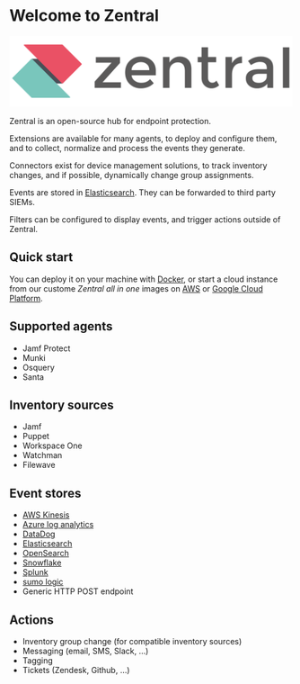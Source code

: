 # Welcome to Zentral

![Zentral](images/logo_640_160.svg)

Zentral is an open-source hub for endpoint protection.

Extensions are available for many agents, to deploy and configure them, and to collect, normalize and process the events they generate.

Connectors exist for device management solutions, to track inventory changes, and if possible, dynamically change group assignments.

Events are stored in [Elasticsearch](https://www.elastic.co/elasticsearch/). They can be forwarded to third party SIEMs.

Filters can be configured to display events, and trigger actions outside of Zentral.

## Quick start

You can deploy it on your machine with [Docker](./deployment/docker-compose), or start a cloud instance from our custome _Zentral all in one_ images on [AWS](./deployment/zaio-aws) or [Google Cloud Platform](./deployment/zaio-gcp).

## Supported agents

* Jamf Protect
* Munki
* Osquery
* Santa

## Inventory sources

* Jamf
* Puppet
* Workspace One
* Watchman
* Filewave


## Event stores

* [AWS Kinesis](https://aws.amazon.com/kinesis/)
* [Azure log analytics](https://docs.microsoft.com/en-us/azure/azure-monitor/log-query/get-started-portal)
* [DataDog](https://www.datadoghq.com/)
* [Elasticsearch](https://www.elastic.co/products/elasticsearch)
* [OpenSearch](https://opensearch.org/)
* [Snowflake](https://www.snowflake.com/en/)
* [Splunk](https://www.splunk.com/en_us/software/features-comparison-chart.html)
* [sumo logic](https://www.sumologic.com/)
* Generic HTTP POST endpoint

## Actions

* Inventory group change (for compatible inventory sources)
* Messaging (email, SMS, Slack, …)
* Tagging
* Tickets (Zendesk, Github, …)
